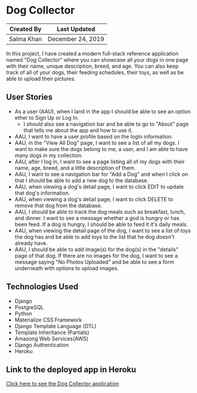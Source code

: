 # Dog Collector

Created By | Last Updated
-----------|--------------
Salma Khan | December 24, 2019

In this project, I have created a modern full-stack reference application named "Dog Collector" where you can showcase all your dogs in one page with their name, unique description, breed, and age. You can also keep track of all of your dogs, their feeding schedules, their toys, as well as be able to upload their pictures. 

## User Stories 
* As a user (AAU), when I land in the app I should be able to see an option ether to Sign Up or Log In. 
    * I should also see a navigation bar and be able to go to "About" page that tells me about the app and how to use it.
* AAU, I want to have a user profile based on the login information. 
* AAU,  in the "View All Dog" page, I want  to see a list of all my dogs. I want to make sure the dogs belong to me, a user, and I am able to have many dogs in my collection. 
* AAU, after I log in, I want to see a page listing all of my dogs with their name, age, breed, and a little description of them.
* AAU, I want to see a navigation bar for "Add a Dog" and when I click on that I should be able to add a new dog to the database. 
* AAU, when viewing a dog's detail page, I want to click EDIT to update that dog's information.
* AAU, when viewing a dog's detail page, I want to click DELETE to remove that dog from the database. 
* AAU, I should be able to track the dog meals such as breakfast, lunch, and dinner. I want to see a message whether a god is hungry or has been feed. If a dog is hungry, I should be able to feed it it's daily meals.  
* AAU, when viewing the detail page of the dog, I want to see a list of toys the dog has and be able to add toys to the list that he dog doesn't already have. 
* AAU, I should be able to add image(s) for the dog(s) in the "details" page of that dog. If there are no images for the dog, I want to see a message saying "No Photos Uploaded" and be able to see a form underneath with options to upload images. 


## Technologies Used
* Django
* PostgreSQL 
* Python 
* Materialize CSS Framework 
* Django Template Language (DTL)
* Template Inheritance (Partials)
* Amazong Web Services(AWS)
* Django Authentication 
* Heroku

## Link to the deployed app in Heroku
[Click here to see the Dog Collector application](https://dogcollectorssk.herokuapp.com/)